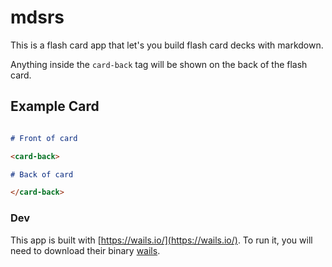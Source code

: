 # mdsrs

This is a flash card app that let's you build flash card decks with markdown.

Anything inside the `card-back` tag will be shown on the back of the flash card.

## Example Card

```markdown

# Front of card

<card-back>

# Back of card

</card-back>
```

### Dev

This app is built with [https://wails.io/](https://wails.io/).
To run it, you will need to download their binary [wails](https://wails.io/docs/gettingstarted/installation).
